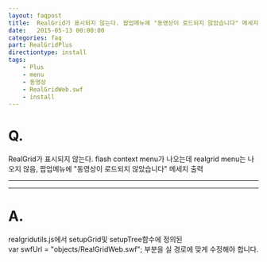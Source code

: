 ```yaml
---
layout: faqpost
title:  RealGrid가 표시되지 않는다. 팝업메뉴에 "동영상이 로드되지 않았습니다" 메세지 출력
date:   2015-05-13 00:00:00
categories: faq
part: RealGridPlus
directiontype: install
tags:
    - Plus
    - menu
    - 동영상
    - RealGridWeb.swf
    - install
---
```


# Q.

RealGrid가 표시되지 않는다. flash context menu가 나오는데 realgrid menu는 나오지 않음, 팝업메뉴에 "동영상이 로드되지 않았습니다" 메세지 출력

---
***

# A.

realgridutils.js에서 setupGrid및 setupTree함수에 정의된  
var swfUrl = "objects/RealGridWeb.swf"; 부분을 실 경로에 맞게 수정해야 합니다.
